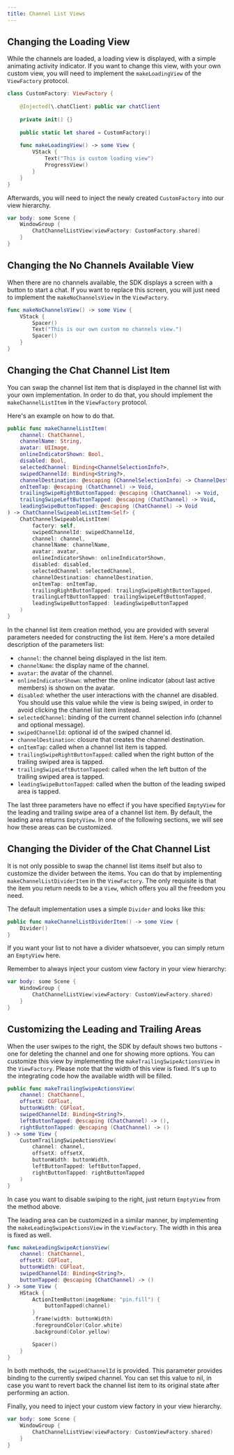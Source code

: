 ```yaml
---
title: Channel List Views
---
```


## Changing the Loading View

While the channels are loaded, a loading view is displayed, with a simple animating activity indicator. If you want to change this view, with your own custom view, you will need to implement the `makeLoadingView` of the `ViewFactory` protocol.

```swift
class CustomFactory: ViewFactory {
    
    @Injected(\.chatClient) public var chatClient
    
    private init() {}
    
    public static let shared = CustomFactory()
    
    func makeLoadingView() -> some View {
        VStack {
            Text("This is custom loading view")
            ProgressView()
        }
    }
}    
```
 
 Afterwards, you will need to inject the newly created `CustomFactory` into our view hierarchy.

```swift
var body: some Scene {
    WindowGroup {
        ChatChannelListView(viewFactory: CustomFactory.shared)
    }
}
```

## Changing the No Channels Available View

When there are no channels available, the SDK displays a screen with a button to start a chat. If you want to replace this screen, you will just need to implement the `makeNoChannelsView` in the `ViewFactory`.

```swift
func makeNoChannelsView() -> some View {
    VStack {
        Spacer()
        Text("This is our own custom no channels view.")
        Spacer()
    }
}
```

## Changing the Chat Channel List Item

You can swap the channel list item that is displayed in the channel list with your own implementation. In order to do that, you should implement the `makeChannelListItem` in the `ViewFactory` protocol.

Here's an example on how to do that.

```swift
public func makeChannelListItem(
    channel: ChatChannel,
    channelName: String,
    avatar: UIImage,
    onlineIndicatorShown: Bool,
    disabled: Bool,
    selectedChannel: Binding<ChannelSelectionInfo?>,
    swipedChannelId: Binding<String?>,
    channelDestination: @escaping (ChannelSelectionInfo) -> ChannelDestination,
    onItemTap: @escaping (ChatChannel) -> Void,
    trailingSwipeRightButtonTapped: @escaping (ChatChannel) -> Void,
    trailingSwipeLeftButtonTapped: @escaping (ChatChannel) -> Void,
    leadingSwipeButtonTapped: @escaping (ChatChannel) -> Void
) -> ChatChannelSwipeableListItem<Self> {
    ChatChannelSwipeableListItem(
        factory: self,
        swipedChannelId: swipedChannelId,
        channel: channel,
        channelName: channelName,
        avatar: avatar,
        onlineIndicatorShown: onlineIndicatorShown,
        disabled: disabled,
        selectedChannel: selectedChannel,
        channelDestination: channelDestination,
        onItemTap: onItemTap,
        trailingRightButtonTapped: trailingSwipeRightButtonTapped,
        trailingLeftButtonTapped: trailingSwipeLeftButtonTapped,
        leadingSwipeButtonTapped: leadingSwipeButtonTapped
    )
}
```

In the channel list item creation method, you are provided with several parameters needed for constructing the list item. Here's a more detailed description of the parameters list:

- `channel`: the channel being displayed in the list item.
- `channelName`: the display name of the channel.
- `avatar`: the avatar of the channel.
- `onlineIndicatorShown`: whether the online indicator (about last active members) is shown on the avatar.
- `disabled`: whether the user interactions with the channel are disabled. You should use this value while the view is being swiped, in order to avoid clicking the channel list item instead.
- `selectedChannel`: binding of the current channel selection info (channel and optional message).
- `swipedChannelId`: optional id of the swiped channel id.
- `channelDestination`: closure that creates the channel destination.
- `onItemTap`: called when a channel list item is tapped.
- `trailingSwipeRightButtonTapped`: called when the right button of the trailing swiped area is tapped.
- `trailingSwipeLeftButtonTapped`: called when the left button of the trailing swiped area is tapped.
- `leadingSwipeButtonTapped`: called when the button of the leading swiped area is tapped.

The last three parameters have no effect if you have specified `EmptyView` for the leading and trailing swipe area of a channel list item. By default, the leading area returns `EmptyView`. In one of the following sections, we will see how these areas can be customized.

## Changing the Divider of the Chat Channel List

It is not only possible to swap the channel list items itself but also to customize the divider between the items. You can do that by implementing `makeChannelListDividerItem` in the `ViewFactory`. The only requisite is that the item you return needs to be a `View`, which offers you all the freedom you need.

The default implementation uses a simple `Divider` and looks like this:

```swift
public func makeChannelListDividerItem() -> some View {
    Divider()
}
```

If you want your list to not have a divider whatsoever, you can simply return an `EmptyView` here.

Remember to always inject your custom view factory in your view hierarchy:

```swift
var body: some Scene {
    WindowGroup {
        ChatChannelListView(viewFactory: CustomViewFactory.shared)
    }
}
```

## Customizing the Leading and Trailing Areas

When the user swipes to the right, the SDK by default shows two buttons - one for deleting the channel and one for showing more options. You can customize this view by implementing the `makeTrailingSwipeActionsView` in the `ViewFactory`. Please note that the width of this view is fixed. It's up to the integrating code how the available width will be filled.

```swift
public func makeTrailingSwipeActionsView(
    channel: ChatChannel,
    offsetX: CGFloat,
    buttonWidth: CGFloat,
    swipedChannelId: Binding<String?>,
    leftButtonTapped: @escaping (ChatChannel) -> (),
    rightButtonTapped: @escaping (ChatChannel) -> ()
) -> some View {
    CustomTrailingSwipeActionsView(
        channel: channel,
        offsetX: offsetX,
        buttonWidth: buttonWidth,
        leftButtonTapped: leftButtonTapped,
        rightButtonTapped: rightButtonTapped
    )
}
```

In case you want to disable swiping to the right, just return `EmptyView` from the method above.

The leading area can be customized in a similar manner, by implementing the `makeLeadingSwipeActionsView` in the `ViewFactory`. The width in this area is fixed as well.

```swift
func makeLeadingSwipeActionsView(
    channel: ChatChannel,
    offsetX: CGFloat,
    buttonWidth: CGFloat,
    swipedChannelId: Binding<String?>,
    buttonTapped: @escaping (ChatChannel) -> ()
) -> some View {
    HStack {
        ActionItemButton(imageName: "pin.fill") {
            buttonTapped(channel)
        }
        .frame(width: buttonWidth)
        .foregroundColor(Color.white)
        .background(Color.yellow)

        Spacer()
    }
}
```

In both methods, the `swipedChannelId` is provided. This parameter provides binding to the currently swiped channel. You can set this value to nil, in case you want to revert back the channel list item to its original state after performing an action.

Finally, you need to inject your custom view factory in your view hierarchy.

```swift
var body: some Scene {
    WindowGroup {
        ChatChannelListView(viewFactory: CustomViewFactory.shared)
    }
}
```